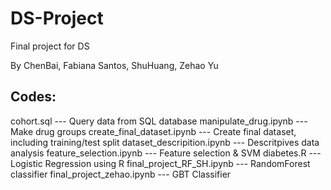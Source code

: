 # DS-Project
Final project for DS 

By
ChenBai, Fabiana Santos, ShuHuang, Zehao Yu

## Codes:
cohort.sql --- Query data from SQL database
manipulate_drug.ipynb --- Make drug groups 
create_final_dataset.ipynb --- Create final dataset, including training/test split
dataset_descripition.ipynb --- Descritpives data analysis
feature_selection.ipynb --- Feature selection & SVM
diabetes.R --- Logistic Regression using R
final_project_RF_SH.ipynb --- RandomForest classifier
final_project_zehao.ipynb --- GBT Classifier
